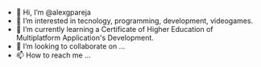 - 👋 Hi, I’m @alexgpareja
- 👀 I’m interested in tecnology, programming, development, videogames.
- 🌱 I’m currently learning a Certificate of Higher Education of Multiplatform Application's Development.
- 💞️ I’m looking to collaborate on ...
- 📫 How to reach me ...

<!---
alexgpareja/alexgpareja is a ✨ special ✨ repository because its `README.md` (this file) appears on your GitHub profile.
You can click the Preview link to take a look at your changes.
--->
